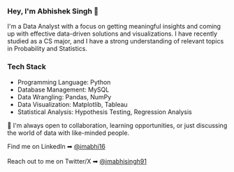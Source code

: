### Hey, I'm Abhishek Singh 👋

I'm a Data Analyst with a focus on getting meaningful insights and coming up with effective data-driven solutions and visualizations. I have recently studied as a CS major, and I have a strong understanding of relevant topics in Probability and Statistics.

### Tech Stack
- Programming Language: Python
- Database Management: MySQL
- Data Wrangling: Pandas, NumPy
- Data Visualization: Matplotlib, Tableau
- Statistical Analysis: Hypothesis Testing, Regression Analysis

🤝 I'm always open to collaboration, learning opportunities, or just discussing the world of data with like-minded people.

Find me on LinkedIn ➡ [@imabhi16](https://www.linkedin.com/in/imabhi16/) <br><br>
Reach out to me on Twitter/X ➡ [@imabhisingh91](https://twitter.com/imabhisingh91)
